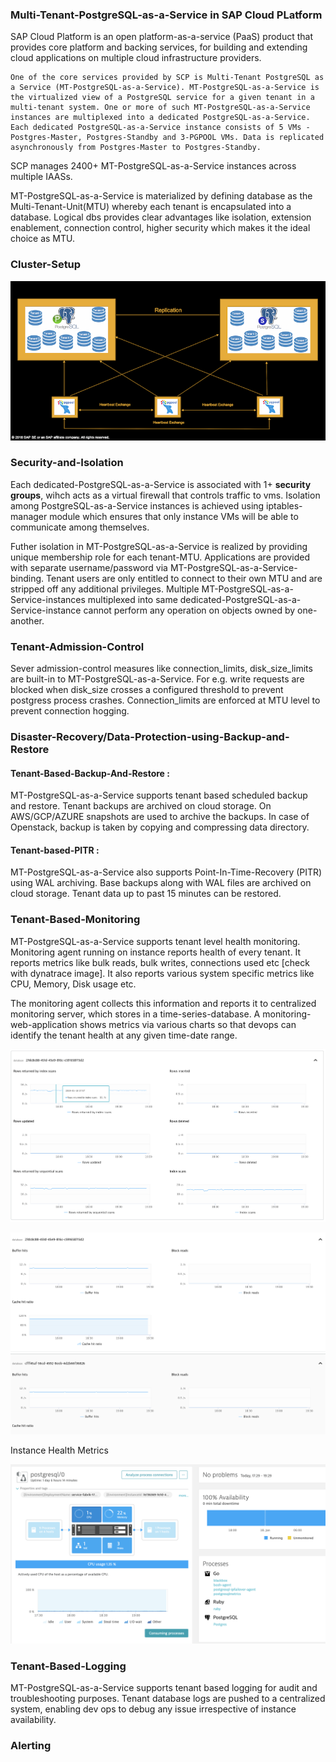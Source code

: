 ### Multi-Tenant-PostgreSQL-as-a-Service in SAP Cloud PLatform

SAP Cloud Platform is an open platform-as-a-service (PaaS) product that provides core platform and backing services, for building and extending cloud applications on multiple cloud infrastructure providers.

    One of the core services provided by SCP is Multi-Tenant PostgreSQL as a Service (MT-PostgreSQL-as-a-Service). MT-PostgreSQL-as-a-Service is the virtualized view of a PostgreSQL service for a given tenant in a multi-tenant system. One or more of such MT-PostgreSQL-as-a-Service instances are multiplexed into a dedicated PostgreSQL-as-a-Service. Each dedicated PostgreSQL-as-a-Service instance consists of 5 VMs - Postgres-Master, Postgres-Standby and 3-PGPOOL VMs. Data is replicated asynchronously from Postgres-Master to Postgres-Standby.

SCP manages 2400+ MT-PostgreSQL-as-a-Service instances across multiple IAASs. 

MT-PostgreSQL-as-a-Service is materialized by defining database as the Multi-Tenant-Unit(MTU) whereby each tenant is encapsulated into a database. Logical dbs provides clear advantages like isolation, extension enablement, connection control, higher security which makes it the ideal choice as MTU.

### Cluster-Setup
![N|Solid](https://github.com/ankita0811/PostgresqlConf/blob/master/clustersetup.png?raw=true)

### Security-and-Isolation
Each dedicated-PostgreSQL-as-a-Service is associated with 1+ __security groups__, wihch acts as a virtual firewall that controls traffic to vms. Isolation among PostgreSQL-as-a-Service instances is achieved using iptables-manager module which ensures that only instance VMs will be able to communicate among themselves. 

Futher isolation in MT-PostgreSQL-as-a-Service is realized by providing unique membership role for each tenant-MTU. Applications are provided with separate username/password via MT-PostgreSQL-as-a-Service-binding. Tenant users are only entitled to connect to their own MTU and are stripped off any additional privileges. Multiple MT-PostgreSQL-as-a-Service-instances multiplexed into same dedicated-PostgreSQL-as-a-Service-instance cannot perform any operation on objects owned by one-another.

### Tenant-Admission-Control
 
Sever admission-control measures like connection_limits, disk_size_limits are built-in to MT-PostgreSQL-as-a-Service. For e.g. write requests are blocked when disk_size crosses a configured threshold to prevent postgress process crashes. Connection_limits are enforced at MTU level to prevent connection hogging.

### Disaster-Recovery/Data-Protection-using-Backup-and-Restore

#### Tenant-Based-Backup-And-Restore :

MT-PostgreSQL-as-a-Service supports tenant based scheduled backup and restore. Tenant backups are archived on cloud storage. On AWS/GCP/AZURE snapshots are used to archive the backups. In case of Openstack, backup is taken by copying  and compressing data directory.

#### Tenant-based-PITR : 
MT-PostgreSQL-as-a-Service also supports Point-In-Time-Recovery (PITR) using WAL archiving. Base backups along with WAL files are archived on cloud storage. Tenant data up to past 15 minutes can be restored.


### Tenant-Based-Monitoring

MT-PostgreSQL-as-a-Service supports tenant level health monitoring. Monitoring agent running on instance reports health of every tenant. It reports metrics like bulk reads, bulk writes, connections used etc [check with dynatrace image]. It also reports various system specific metrics like CPU, Memory, Disk usage etc.

The monitoring agent collects this information and reports it to centralized monitoring server, which stores in a time-series-database. A monitoring-web-application shows metrics via various charts so that devops can identify the tenant health at any given time-date range.

![N|Solid](https://github.com/ankita0811/PostgresqlConf/blob/master/database_scans_rows.png?raw=true)


![N|Solid](https://github.com/ankita0811/PostgresqlConf/blob/master/database_buffers.png?raw=true)

Instance Health Metrics

![N|Solid](https://github.com/ankita0811/PostgresqlConf/blob/master/instancehealth.png?raw=true)
### Tenant-Based-Logging

MT-PostgreSQL-as-a-Service supports tenant based logging for audit and troubleshooting purposes. Tenant database logs are pushed to a centralized system, enabling dev ops to debug any issue irrespective of instance availability.

### Alerting
